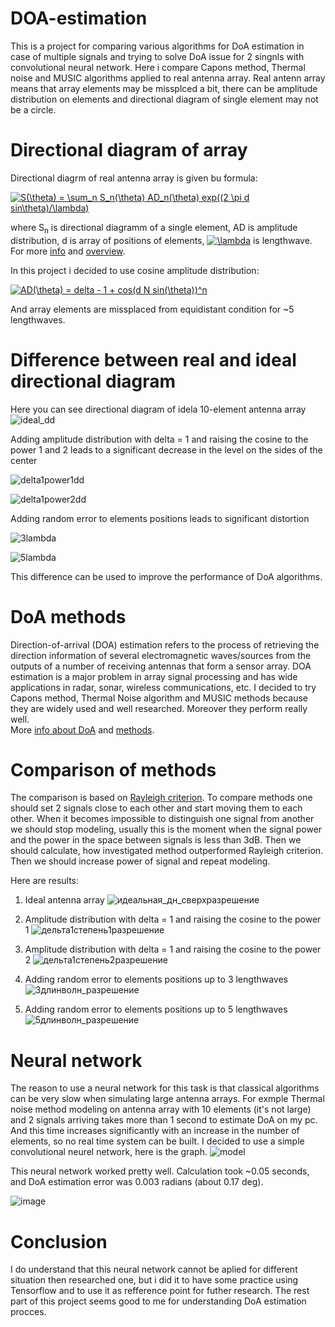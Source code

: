 # DOA-estimation

This is a project for comparing various algorithms for DoA estimation in case of multiple signals and trying to solve DoA issue for 2 singnls with convolutional neural network. Here i compare Capons method, Thermal noise and MUSIC algorithms applied to real antenna array. Real antenn array means that array elements may be missplced a bit, there can be amplitude distribution on elements and directional diagram of single element may not be a circle.
# Directional diagram of array
Directional diagrm of real antenna array is given bu formula:

<a href="https://www.codecogs.com/eqnedit.php?latex=S(\theta)&space;=&space;\sum_n&space;S_n(\theta)&space;AD_n(\theta)&space;exp((2&space;\pi&space;d&space;sin\theta)/\lambda)" target="_blank"><img src="https://latex.codecogs.com/gif.latex?S(\theta)&space;=&space;\sum_n&space;S_n(\theta)&space;AD_n(\theta)&space;exp((2&space;\pi&space;d&space;sin\theta)/\lambda)" title="S(\theta) = \sum_n S_n(\theta) AD_n(\theta) exp((2 \pi d sin\theta)/\lambda)" /></a>

where S<sub>n</sub> is directional diagramm of a single element,  AD is amplitude distribution, d is array of positions of elements, <a href="https://www.codecogs.com/eqnedit.php?latex=\lambda" target="_blank"><img src="https://latex.codecogs.com/gif.latex?\lambda" title="\lambda" /></a> is lengthwave. For more [info](https://books.google.ru/books/about/Digital_Spectral_Analysis.html?id=uEOjngEACAAJ&redir_esc=y) and [overview](https://en.wikipedia.org/wiki/Antenna_array).


In this project i decided to use cosine amplitude distribution:

<a href="https://www.codecogs.com/eqnedit.php?latex=AD(\theta)&space;=&space;delta&space;-&space;1&space;&plus;&space;cos(d&space;N&space;sin(\theta))^n" target="_blank"><img src="https://latex.codecogs.com/gif.latex?AD(\theta)&space;=&space;delta&space;-&space;1&space;&plus;&space;cos(d&space;N&space;sin(\theta))^n" title="AD(\theta) = delta - 1 + cos(d N sin(\theta))^n" /></a>

And array elements are missplaced from equidistant condition for ~5 lengthwaves.

# Difference between real and ideal directional diagram

Here you can see directional diagram of idela 10-element antenna array
![ideal_dd](https://user-images.githubusercontent.com/73283847/131486603-416cf551-21fb-450b-a8e0-77bd9fb8542c.png)

Adding amplitude distribution with delta = 1 and raising the cosine to the power 1 and 2 leads to a significant decrease in the level on the sides of the center

![delta1power1dd](https://user-images.githubusercontent.com/73283847/131486545-46198d76-e33c-4b5d-a8ab-0372a4ef9084.png)

![delta1power2dd](https://user-images.githubusercontent.com/73283847/131486552-95afcef1-82cb-4f5a-a448-f2861ccf0d3a.png)

Adding random error to elements positions leads to significant distortion

![3lambda](https://user-images.githubusercontent.com/73283847/131486556-a2b88a2e-2ad0-4916-b858-30780079ef93.png)

![5lambda](https://user-images.githubusercontent.com/73283847/131486558-6b229ba5-52e0-4499-83fc-b0a10f8ccd1a.png)

This difference can be used to improve the performance of DoA algorithms.

# DoA methods

Direction-of-arrival (DOA) estimation refers to the process of retrieving the direction information of several electromagnetic waves/sources from the outputs of a number of receiving antennas that form a sensor array. DOA estimation is a major problem in array signal processing and has wide applications in radar, sonar, wireless communications, etc.
I decided to try Capons method, Thermal Noise algorithm and MUSIC methods because they are widely used and well researched. Moreover they perform really well.  
More [info about DoA](https://www.sciencedirect.com/topics/engineering/direction-of-arrival-estimation) and [methods](https://iopscience.iop.org/article/10.1088/1742-6596/1279/1/012012/pdf).

# Comparison of methods

The comparison is based on [Rayleigh criterion](https://en.wikipedia.org/wiki/Angular_resolution#The_Rayleigh_criterion). To compare methods one should set 2 signals close to each other and start moving them to each other. When it becomes impossible to distinguish one signal from another we should stop modeling, usually this is the moment when the signal power and the power in the space between signals is less than 3dB. Then we should calculate, how investigated method outperformed Rayleigh criterion. Then we should increase power of signal and repeat modeling.

Here are results:
1) Ideal antenna array
![идеальная_дн_сверхразрешение](https://user-images.githubusercontent.com/73283847/131495422-b3797bc2-5203-4453-b82e-c72d63040922.png)  

2) Amplitude distribution with delta = 1 and raising the cosine to the power 1
![дельта1степень1разрешение](https://user-images.githubusercontent.com/73283847/131495434-17405c4a-fe60-4453-b92f-59a5c0eaec28.png)  

3) Amplitude distribution with delta = 1 and raising the cosine to the power 2
![дельта1степень2разрешение](https://user-images.githubusercontent.com/73283847/131495436-3d73c428-7538-4e5d-a5ab-1ef3db89780a.png)  

4) Adding random error to elements positions up to 3 lengthwaves
![3длинволн_разрешение](https://user-images.githubusercontent.com/73283847/131495430-6e196098-58d0-46fd-8404-60ea89d05b44.png)  

5) Adding random error to elements positions up to 5 lengthwaves
![5длинволн_разрешение](https://user-images.githubusercontent.com/73283847/131495432-65d589d3-a3d1-4b2d-86a3-a02dfab019b7.png)  


# Neural network

The reason to use a neural network for this task is that classical algorithms can be very slow when simulating large antenna arrays. For exmple Thermal noise method modeling on antenna array with 10 elements (it's not large) and 2 signals arriving takes more than 1 second to estimate DoA on my pc. And this time increases significantly with an increase in the number of elements, so no real time system can be built.
I decided to use a simple convolutional neurel network, here is the graph.
![model](https://user-images.githubusercontent.com/73283847/131499921-cecbae70-67a2-4c2a-9667-7dc2bfa68d9b.png)  

This neural network worked pretty well. Calculation took ~0.05 seconds, and DoA estimation error was 0.003 radians (about 0.17 deg).

![image](https://user-images.githubusercontent.com/73283847/131500549-5f60aa1e-9557-4f13-a4d5-00b7f628a04f.png)

# Conclusion

I do understand that this neural network cannot be aplied for different situation then researched one, but i did it to have some practice using Tensorflow and to use it as refference point for futher research. The rest part of this project seems good to me for understanding DoA estimation procces.
